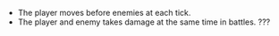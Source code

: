 - The player moves before enemies at each tick.
- The player and enemy takes damage at the same time in battles. ???